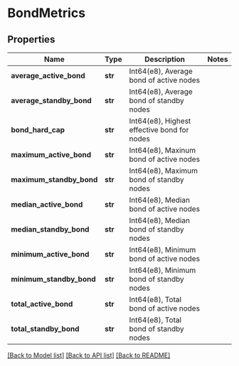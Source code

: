# BondMetrics

## Properties
Name | Type | Description | Notes
------------ | ------------- | ------------- | -------------
**average_active_bond** | **str** | Int64(e8), Average bond of active nodes | 
**average_standby_bond** | **str** | Int64(e8), Average bond of standby nodes | 
**bond_hard_cap** | **str** | Int64(e8), Highest effective bond for nodes | 
**maximum_active_bond** | **str** | Int64(e8), Maxinum bond of active nodes | 
**maximum_standby_bond** | **str** | Int64(e8), Maximum bond of standby nodes | 
**median_active_bond** | **str** | Int64(e8), Median bond of active nodes | 
**median_standby_bond** | **str** | Int64(e8), Median bond of standby nodes | 
**minimum_active_bond** | **str** | Int64(e8), Minimum bond of active nodes | 
**minimum_standby_bond** | **str** | Int64(e8), Minimum bond of standby nodes | 
**total_active_bond** | **str** | Int64(e8), Total bond of active nodes | 
**total_standby_bond** | **str** | Int64(e8), Total bond of standby nodes | 

[[Back to Model list]](../README.md#documentation-for-models) [[Back to API list]](../README.md#documentation-for-api-endpoints) [[Back to README]](../README.md)

